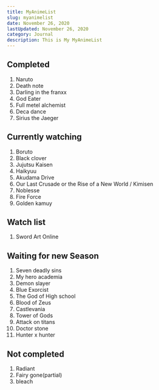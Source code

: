 ```yaml
---
title: MyAnimeList
slug: myanimelist
date: November 26, 2020
lastUpdated: November 26, 2020
category: Journal
description: This is My MyAnimeList
---
```


## Completed

1. Naruto
2. Death note
3. Darling in the franxx
4. God Eater
5. Full metel alchemist
6. Deca dance
7. Sirius the Jaeger



## Currently watching 

1. Boruto
2. Black clover
3. Jujutsu Kaisen
4. Haikyuu
5. Akudama Drive 
6. Our Last Crusade or the Rise of a New World / Kimisen
7. Noblesse
8. Fire Force
9. Golden kamuy


## Watch list

1. Sword Art Online


## Waiting for new Season

1. Seven deadly sins
2. My hero academia
3. Demon slayer
4. Blue Exorcist
5. The God of High school
6. Blood of Zeus
7. Castlevania
8. Tower of Gods
9. Attack on titans
10. Doctor stone
11. Hunter x hunter


## Not completed

1. Radiant
2. Fairy gone(partial)
3. bleach 


